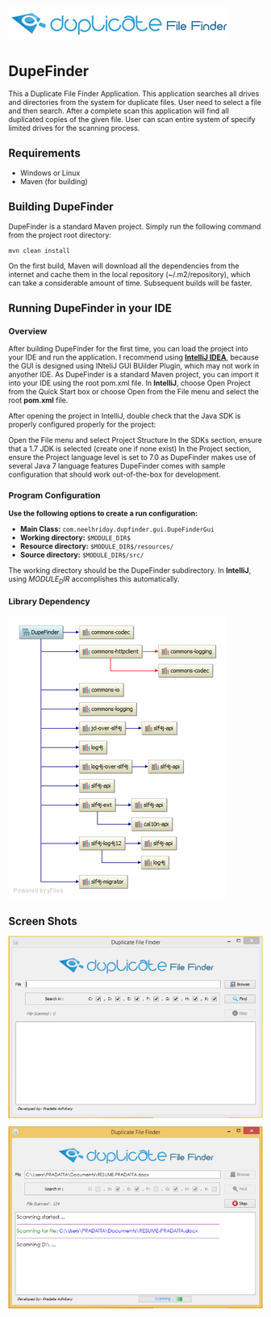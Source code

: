 ![](/resources/image/banner.png)

DupeFinder
==========
This a Duplicate File Finder Application. This application searches all drives and directories from the system for duplicate files. User need to select a file and then search. After a complete scan this application will find all duplicated copies of the given file. User can scan entire system of specify limited drives for the scanning process.

## Requirements
- Windows or Linux
- Maven (for building)

## Building DupeFinder
DupeFinder is a standard Maven project. Simply run the following command from the project root directory:

    mvn clean install
On the first build, Maven will download all the dependencies from the internet and cache them in the local repository (~/.m2/repository), which can take a considerable amount of time. Subsequent builds will be faster.

## Running DupeFinder in your IDE

### Overview

After building DupeFinder for the first time, you can load the project into your IDE and run the application. I recommend using [**IntelliJ IDEA**](www.jetbrains.com/idea/), because the GUI is designed using INteliJ GUI BUilder Plugin, which may not work in anyother IDE. As DupeFinder is a standard Maven project, you can import it into your IDE using the root pom.xml file. In **IntelliJ**, choose Open Project from the Quick Start box or choose Open from the File menu and select the root **pom.xml** file.

After opening the project in IntelliJ, double check that the Java SDK is properly configured properly for the project:

Open the File menu and select Project Structure
In the SDKs section, ensure that a 1.7 JDK is selected (create one if none exist)
In the Project section, ensure the Project language level is set to 7.0 as DupeFinder makes use of several Java 7 language features
DupeFinder comes with sample configuration that should work out-of-the-box for development.

### Program Configuration

**Use the following options to create a run configuration:**

- **Main Class:** 			`com.neelhridoy.dupfinder.gui.DupeFinderGui`
- **Working directory:** 	`$MODULE_DIR$`
- **Resource directory:** 	`$MODULE_DIR$/resources/`
- **Source directory:** 	`$MODULE_DIR$/src/`

The working directory should be the DupeFinder subdirectory. In **IntelliJ**, using $MODULE_DIR$ accomplishes this automatically.

### Library Dependency


![](/resources/image/dependency_diagram.png)


## Screen Shots


![](/resources/image/Screenshot.png)

![](/resources/image/Screenshot1.png)


